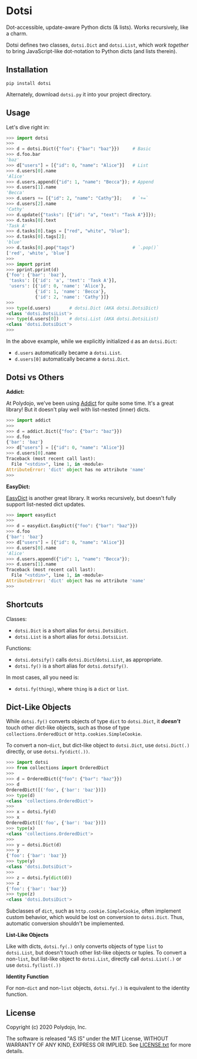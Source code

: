 
Dotsi
=====

Dot-accessible, update-aware Python dicts (& lists). Works recursively, like a charm.

Dotsi defines two classes, `dotsi.Dict` and `dotsi.List`, which *work together* to bring JavaScript-like dot-notation to Python dicts (and lists therein).

Installation
--------------
```
pip install dotsi
```
Alternately, download `dotsi.py` it into your project directory.

Usage
--------

Let's dive right in:

```py
>>> import dotsi
>>> 
>>> d = dotsi.Dict({"foo": {"bar": "baz"}})     # Basic
>>> d.foo.bar
'baz'
>>> d["users"] = [{"id": 0, "name": "Alice"}]   # List
>>> d.users[0].name
'Alice'
>>> d.users.append({"id": 1, "name": "Becca"}); # Append
>>> d.users[1].name
'Becca'
>>> d.users += [{"id": 2, "name": "Cathy"}];    # `+=`
>>> d.users[2].name
'Cathy'
>>> d.update({"tasks": [{"id": "a", "text": "Task A"}]});
>>> d.tasks[0].text
'Task A'
>>> d.tasks[0].tags = ["red", "white", "blue"];
>>> d.tasks[0].tags[2];
'blue'
>>> d.tasks[0].pop("tags")                      # `.pop()`
['red', 'white', 'blue']
>>> 
>>> import pprint
>>> pprint.pprint(d)
{'foo': {'bar': 'baz'},
 'tasks': [{'id': 'a', 'text': 'Task A'}],
 'users': [{'id': 0, 'name': 'Alice'},
           {'id': 1, 'name': 'Becca'},
           {'id': 2, 'name': 'Cathy'}]}
>>> 
>>> type(d.users)       # dotsi.Dict (AKA dotsi.DotsiDict)
<class 'dotsi.DotsiList'>
>>> type(d.users[0])    # dotsi.List (AKA dotsi.DotsiList)
<class 'dotsi.DotsiDict'> 
>>> 
```

In the above example, while we explicitly initialized `d` as an `dotsi.Dict`:
- `d.users` automatically became a `dotsi.List`.
- `d.users[0]` automatically became a `dotsi.Dict`.

Dotsi vs Others
-------------------

**Addict:**

At Polydojo, we've been using [Addict](https://github.com/mewwts/addict) for quite some time. It's a great library! But it doesn't play well with list-nested (inner) dicts.

```py
>>> import addict
>>> 
>>> d = addict.Dict({"foo": {"bar": "baz"}})
>>> d.foo
{'bar': 'baz'}
>>> d["users"] = [{"id": 0, "name": "Alice"}]
>>> d.users[0].name
Traceback (most recent call last):
  File "<stdin>", line 1, in <module>
AttributeError: 'dict' object has no attribute 'name'
>>> 
```

**EasyDict:**

[EasyDict](https://github.com/makinacorpus/easydict) is another great library. It works recursively, but doesn't fully support list-nested dict updates.

```py
>>> import easydict
>>> 
>>> d = easydict.EasyDict({"foo": {"bar": "baz"}})
>>> d.foo
{'bar': 'baz'}
>>> d["users"] = [{"id": 0, "name": "Alice"}]
>>> d.users[0].name
'Alice'
>>> d.users.append({"id": 1, "name": "Becca"});
>>> d.users[1].name
Traceback (most recent call last):
  File "<stdin>", line 1, in <module>
AttributeError: 'dict' object has no attribute 'name'
>>> 
```

Shortcuts
------------
Classes:
- `dotsi.Dict` is a short alias for `dotsi.DotsiDict`.
- `dotsi.List` is a short alias for `dotsi.DotsiList`.

Functions:
- `dotsi.dotsify()` calls `dotsi.Dict`/`dotsi.List`, as appropriate.
- `dotsi.fy()` is a short alias for `dotsi.dotsify()`.

In most cases, all you need is:
- `dotsi.fy(thing)`, where `thing` is a `dict` or `list`.

Dict-Like Objects
----------------------
While `dotsi.fy()` converts objects of type `dict` to `dotsi.Dict`, it ***doesn't*** touch other dict-like objects, such as those of type `collections.OrderedDict` or `http.cookies.SimpleCookie`.

To convert a non-`dict`, but dict-like object to `dotsi.Dict`, use `dotsi.Dict(.)` directly, or use `dotsi.fy(dict(.))`.

```py
>>> import dotsi
>>> from collections import OrderedDict
>>> 
>>> d = OrderedDict({"foo": {"bar": "baz"}})
>>> d
OrderedDict([('foo', {'bar': 'baz'})])
>>> type(d)
<class 'collections.OrderedDict'>
>>>
>>> x = dotsi.fy(d)
>>> x
OrderedDict([('foo', {'bar': 'baz'})])
>>> type(x)
<class 'collections.OrderedDict'>
>>> 
>>> y = dotsi.Dict(d)
>>> y
{'foo': {'bar': 'baz'}}
>>> type(y)
<class 'dotsi.DotsiDict'>
>>> 
>>> z = dotsi.fy(dict(d))
>>> z
{'foo': {'bar': 'baz'}}
>>> type(z)
<class 'dotsi.DotsiDict'>
```

Subclasses of `dict`, such as `http.cookie.SimpleCookie`, often implement custom behavior, which would be lost on conversion to `dotsi.Dict`. Thus, automatic conversion shouldn't be implemented.

**List-Like Objects**

Like with dicts, `dotsi.fy(.)` only converts objects of type `list` to `dotsi.List`, but doesn't touch other list-like objects or tuples. To convert a non-`list`, but list-like object to `dotsi.List`, directly call `dotsi.List(.)` or use `dotsi.fy(list(.))`

**Identity Function**

For non-`dict` and non-`list` objects, `dotsi.fy(.)` is equivalent to the identity function.

License
---------
Copyright (c) 2020 Polydojo, Inc.

The software is released "AS IS" under the MIT License, WITHOUT WARRANTY OF ANY KIND, EXPRESS OR IMPLIED. See [LICENSE.txt](https://github.com/polydojo/dotsi/blob/master/LICENSE.txt) for more details.
